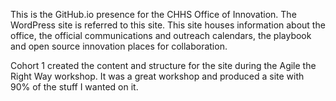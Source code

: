 This is the GitHub.io presence for the CHHS Office of Innovation. The WordPress site is referred to this site. This site houses information about the office, the official communications and outreach calendars, the playbook and open source innovation places for collaboration. 

Cohort 1 created the content and structure for the site during the Agile the Right Way workshop. It was a great workshop and produced a site with 90% of the stuff I wanted on it.
